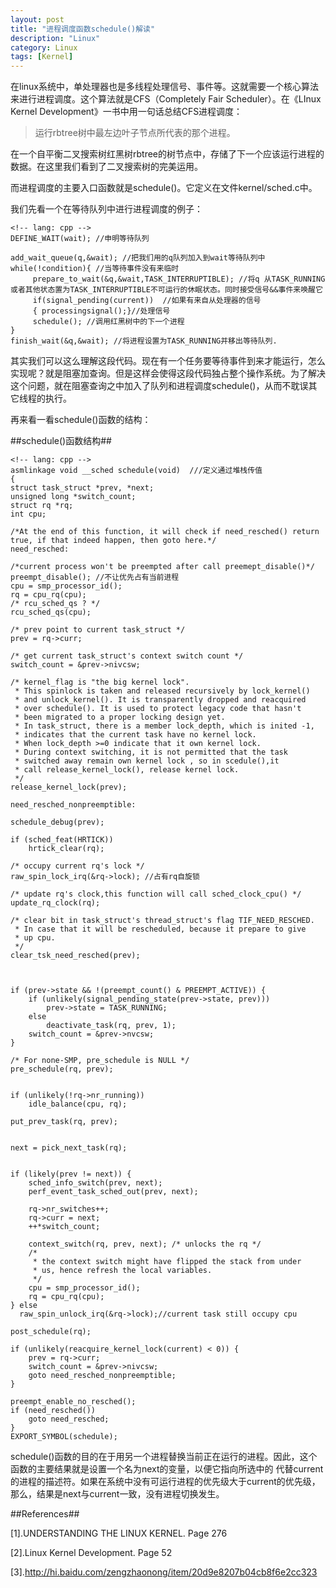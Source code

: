 ```yaml
---
layout: post
title: "进程调度函数schedule()解读"
description: "Linux"
category: Linux
tags: [Kernel]
---
```



在linux系统中，单处理器也是多线程处理信号、事件等。这就需要一个核心算法来进行进程调度。这个算法就是CFS（Completely Fair Scheduler）。在《LInux Kernel Development》一书中用一句话总结CFS进程调度：

> 运行rbtree树中最左边叶子节点所代表的那个进程。

在一个自平衡二叉搜索树红黑树rbtree的树节点中，存储了下一个应该运行进程的数据。在这里我们看到了二叉搜索树的完美运用。

而进程调度的主要入口函数就是schedule()。它定义在文件kernel/sched.c中。

我们先看一个在等待队列中进行进程调度的例子：

    <!-- lang: cpp -->
    DEFINE_WAIT(wait); //申明等待队列

    add_wait_queue(q,&wait); //把我们用的q队列加入到wait等待队列中
    while(!condition){ //当等待事件没有来临时
         prepare_to_wait(&q,&wait,TASK_INTERRUPTIBLE); //将q 从TASK_RUNNING或者其他状态置为TASK_INTERRUPTIBLE不可运行的休眠状态。同时接受信号&&事件来唤醒它
         if(signal_pending(current))  //如果有来自从处理器的信号
         { processingsignal();}//处理信号
         schedule(); //调用红黑树中的下一个进程
    }
    finish_wait(&q,&wait); //将进程设置为TASK_RUNNING并移出等待队列.


其实我们可以这么理解这段代码。现在有一个任务要等待事件到来才能运行，怎么实现呢？就是阻塞加查询。但是这样会使得这段代码独占整个操作系统。为了解决这个问题，就在阻塞查询之中加入了队列和进程调度schedule()，从而不耽误其它线程的执行。

再来看一看schedule()函数的结构：

##schedule()函数结构##
 

    <!-- lang: cpp -->
    asmlinkage void __sched schedule(void)  ///定义通过堆栈传值
    {
    struct task_struct *prev, *next;
    unsigned long *switch_count;
    struct rq *rq;
    int cpu;

    /*At the end of this function, it will check if need_resched() return
    true, if that indeed happen, then goto here.*/
    need_resched:

    /*current process won't be preempted after call preemept_disable()*/
    preempt_disable(); //不让优先占有当前进程
    cpu = smp_processor_id();
    rq = cpu_rq(cpu);
    /* rcu_sched_qs ? */
    rcu_sched_qs(cpu);

    /* prev point to current task_struct */
    prev = rq->curr;

    /* get current task_struct's context switch count */
    switch_count = &prev->nivcsw;

    /* kernel_flag is "the big kernel lock". 
     * This spinlock is taken and released recursively by lock_kernel()
     * and unlock_kernel(). It is transparently dropped and reacquired
     * over schedule(). It is used to protect legacy code that hasn't
     * been migrated to a proper locking design yet.
     * In task_struct, there is a member lock_depth, which is inited -1,
     * indicates that the current task have no kernel lock.
     * When lock_depth >=0 indicate that it own kernel lock.
     * During context switching, it is not permitted that the task  
     * switched away remain own kernel lock , so in scedule(),it
     * call release_kernel_lock(), release kernel lock.
     */
    release_kernel_lock(prev);

    need_resched_nonpreemptible:

    schedule_debug(prev);

    if (sched_feat(HRTICK))
        hrtick_clear(rq);

    /* occupy current rq's lock */
    raw_spin_lock_irq(&rq->lock); //占有rq自旋锁

    /* update rq's clock,this function will call sched_clock_cpu() */
    update_rq_clock(rq);

    /* clear bit in task_struct's thread_struct's flag TIF_NEED_RESCHED.
     * In case that it will be rescheduled, because it prepare to give
     * up cpu.
     */
    clear_tsk_need_resched(prev);



    if (prev->state && !(preempt_count() & PREEMPT_ACTIVE)) {
        if (unlikely(signal_pending_state(prev->state, prev)))
            prev->state = TASK_RUNNING;
        else
            deactivate_task(rq, prev, 1);
        switch_count = &prev->nvcsw;
    }

    /* For none-SMP, pre_schedule is NULL */
    pre_schedule(rq, prev);

  
    if (unlikely(!rq->nr_running))
        idle_balance(cpu, rq);

    put_prev_task(rq, prev);


    next = pick_next_task(rq);


    if (likely(prev != next)) {
        sched_info_switch(prev, next);
        perf_event_task_sched_out(prev, next);

        rq->nr_switches++;
        rq->curr = next;
        ++*switch_count;

        context_switch(rq, prev, next); /* unlocks the rq */
        /*
         * the context switch might have flipped the stack from under
         * us, hence refresh the local variables.
         */
        cpu = smp_processor_id();
        rq = cpu_rq(cpu);
    } else
      raw_spin_unlock_irq(&rq->lock);//current task still occupy cpu

    post_schedule(rq);

    if (unlikely(reacquire_kernel_lock(current) < 0)) {
        prev = rq->curr;
        switch_count = &prev->nivcsw;
        goto need_resched_nonpreemptible;
    }

    preempt_enable_no_resched();
    if (need_resched())
        goto need_resched;
    }
    EXPORT_SYMBOL(schedule);

 schedule()函数的目的在于用另一个进程替换当前正在运行的进程。因此，这个函数的主要结果就是设置一个名为next的变量，以便它指向所选中的 代替current的进程的描述符。如果在系统中没有可运行进程的优先级大于current的优先级，那么，结果是next与current一致，没有进程切换发生。


##References##

[1].UNDERSTANDING THE LINUX KERNEL. Page 276

[2].Linux Kernel Development. Page 52 

[3].http://hi.baidu.com/zengzhaonong/item/20d9e8207b04cb8f6e2cc323
